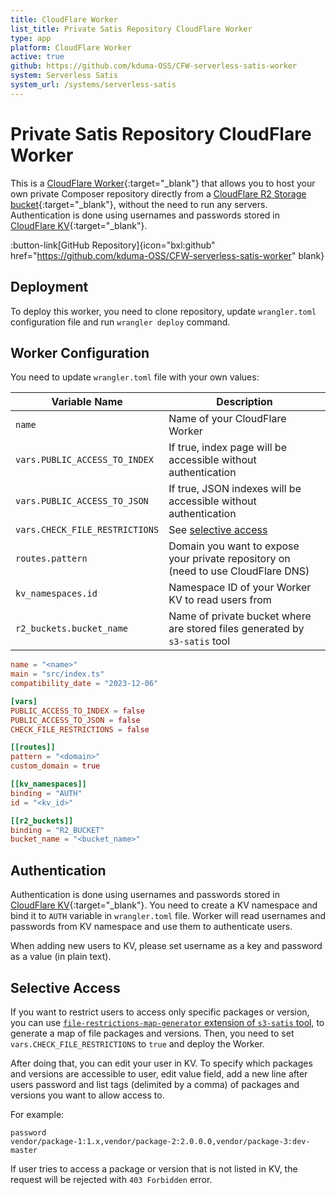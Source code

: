 ```yaml
---
title: CloudFlare Worker
list_title: Private Satis Repository CloudFlare Worker
type: app
platform: CloudFlare Worker
active: true
github: https://github.com/kduma-OSS/CFW-serverless-satis-worker
system: Serverless Satis
system_url: /systems/serverless-satis
---
```


# Private Satis Repository CloudFlare Worker

This is a [CloudFlare Worker](https://workers.cloudflare.com/){:target="_blank"} that allows you to host your own 
private Composer repository directly from a [CloudFlare R2 Storage bucket](https://developers.cloudflare.com/r2/){:target="_blank"},
without the need to run any servers. Authentication is done using usernames and passwords stored in [CloudFlare KV](https://developers.cloudflare.com/kv/){:target="_blank"}.

:button-link[GitHub Repository]{icon="bxl:github" href="https://github.com/kduma-OSS/CFW-serverless-satis-worker" blank}

## Deployment

To deploy this worker, you need to clone repository, update `wrangler.toml` configuration file and run `wrangler deploy` command.

## Worker Configuration

You need to update `wrangler.toml` file with your own values:

| Variable Name                  | Description                                                                       |
|--------------------------------|-----------------------------------------------------------------------------------|
| `name`                         | Name of your CloudFlare Worker                                                    |
| `vars.PUBLIC_ACCESS_TO_INDEX`  | If true, index page will be accessible without authentication                     |
| `vars.PUBLIC_ACCESS_TO_JSON`   | If true, JSON indexes will be accessible without authentication                   |
| `vars.CHECK_FILE_RESTRICTIONS` | See [selective access](#selective-access)                                         |
| `routes.pattern`               | Domain you want to expose your private repository on (need to use CloudFlare DNS) |
| `kv_namespaces.id`             | Namespace ID of your Worker KV to read users from                                 |
| `r2_buckets.bucket_name`       | Name of private bucket where are stored files generated by `s3-satis` tool        |

```toml
name = "<name>"
main = "src/index.ts"
compatibility_date = "2023-12-06"

[vars]
PUBLIC_ACCESS_TO_INDEX = false
PUBLIC_ACCESS_TO_JSON = false
CHECK_FILE_RESTRICTIONS = false

[[routes]]
pattern = "<domain>"
custom_domain = true

[[kv_namespaces]]
binding = "AUTH"
id = "<kv_id>"

[[r2_buckets]]
binding = "R2_BUCKET"
bucket_name = "<bucket_name>"
```

## Authentication

Authentication is done using usernames and passwords stored in [CloudFlare KV](https://developers.cloudflare.com/kv/){:target="_blank"}.
You need to create a KV namespace and bind it to `AUTH` variable in `wrangler.toml` file.
Worker will read usernames and passwords from KV namespace and use them to authenticate users.

When adding new users to KV, please set username as a key and password as a value (in plain text).

## Selective Access

If you want to restrict users to access only specific packages or version, you can use 
[`file-restrictions-map-generator` extension of `s3-satis` tool](/systems/serverless-satis/s3-satis#file-restrictions-map-generator-extension-file-restrictions-map-generator),
to generate a map of file packages and versions. 
Then, you need to set `vars.CHECK_FILE_RESTRICTIONS` to `true` and deploy the Worker.

After doing that, you can edit your user in KV. To specify which packages and versions are accessible to user, edit value field,
add a new line after users password and list tags (delimited by a comma) of packages and versions you want to allow access to.

For example:

```text
password 
vendor/package-1:1.x,vendor/package-2:2.0.0.0,vendor/package-3:dev-master
```

If user tries to access a package or version that is not listed in KV, the request will be rejected with `403 Forbidden` error.